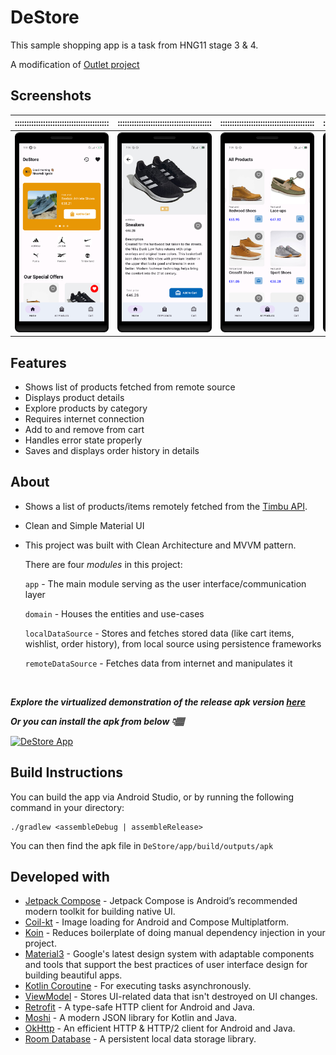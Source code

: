 # DeStore
This sample shopping app is a task from HNG11 stage 3 & 4.

A modification of [Outlet project](https://github.com/Nnamodi/Outlet)

## Screenshots
|::::::::::::::::::::::::::::::::::::::::|::::::::::::::::::::::::::::::::::::::::|::::::::::::::::::::::::::::::::::::::::|::::::::::::::::::::::::::::::::::::::::|::::::::::::::::::::::::::::::::::::::::|::::::::::::::::::::::::::::::::::::::::|
|:--:|:--:|:--:|:--:|:--:|:--:|
|![Home screen](screenshots/home_screen.png)|![Details screen](screenshots/details_screen.png)|![List screen](screenshots/list_screen.png)|![Cart screen](screenshots/cart_screen.png)|![Checkout screen](screenshots/checkout_screen.png)|![Order History screen](screenshots/order_history_screen.png)|

## Features
* Shows list of products fetched from remote source
* Displays product details
* Explore products by category
* Requires internet connection
* Add to and remove from cart
* Handles error state properly
* Saves and displays order history in details

## About

* Shows a list of products/items remotely fetched from the [Timbu API](https://docs.timbu.cloud/api/intro).
* Clean and Simple Material UI

* This project was built with Clean Architecture and MVVM pattern.

    There are four _modules_ in this project:

    `app` - The main module serving as the user interface/communication layer

    `domain` - Houses the entities and use-cases

    `localDataSource` - Stores and fetches stored data (like cart items, wishlist, order history), from local source using persistence frameworks

    `remoteDataSource` - Fetches data from internet and manipulates it
<br/>

  ***Explore the virtualized demonstration of the release apk version [here](https://appetize.io/app/b_lu3o26f6m4b6dgdyig7ghwejuu)***

  ***Or you can install the apk from below 👇🏽***

  [![DeStore App](https://img.shields.io/badge/DeStore-APK-orange.svg?style=for-the-badge&logo=android)](https://github.com/Nnamodi/DeStore/releases/download/v2.0/app-release_v2.apk)

## Build Instructions
You can build the app via Android Studio, or by running the following command in your directory:

    ./gradlew <assembleDebug | assembleRelease>

   You can then find the apk file in `DeStore/app/build/outputs/apk`

## Developed with
* [Jetpack Compose](https://developer.android.com/jetpack/compose) - Jetpack Compose is Android’s recommended modern toolkit for building native UI.
* [Coil-kt](https://coil-kt.github.io/coil/compose) - Image loading for Android and Compose Multiplatform.
* [Koin](https://insert-koin.io/docs/setup/koin/) - Reduces boilerplate of doing manual dependency injection in your project.
* [Material3](https://m3.material.io) - Google's latest design system with adaptable components and tools that support the best practices of user interface design for building beautiful apps.
* [Kotlin Coroutine](https://kotlinlang.org/docs/coroutines-overview.html) - For executing tasks asynchronously.
* [ViewModel](https://developer.android.com/topic/libraries/architecture/viewmodel) - Stores UI-related data that isn't destroyed on UI changes.
* [Retrofit](https://square.github.io/retrofit) - A type-safe HTTP client for Android and Java.
* [Moshi](https://sqaure.github.io/moshi) - A modern JSON library for Kotlin and Java.
* [OkHttp](https://sqaure.github.io/okhttp) - An efficient HTTP & HTTP/2 client for Android and Java.
* [Room Database](https://developer.android.com/training/data-storage/room) - A persistent local data storage library.
